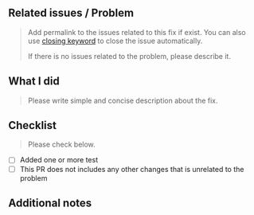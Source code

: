 ## Related issues / Problem

> Add permalink to the issues related to this fix if exist.
> You can also use [closing keyword](https://help.github.com/en/github/managing-your-work-on-github/closing-issues-using-keywords) to close the issue automatically.
>
> If there is no issues related to the problem, please describe it.

## What I did

> Please write simple and concise description about the fix.

## Checklist

> Please check below.

- [ ] Added one or more test
- [ ] This PR does not includes any other changes that is unrelated to the problem

## Additional notes
